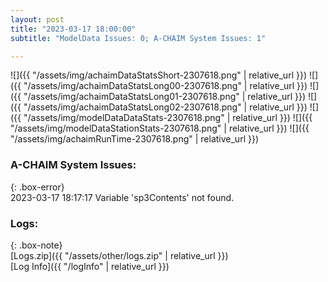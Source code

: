 ```yaml
---
layout: post
title: "2023-03-17 18:00:00"
subtitle: "ModelData Issues: 0; A-CHAIM System Issues: 1"

---
```


![]({{ "/assets/img/achaimDataStatsShort-2307618.png" | relative_url }})
![]({{ "/assets/img/achaimDataStatsLong00-2307618.png" | relative_url }})
![]({{ "/assets/img/achaimDataStatsLong01-2307618.png" | relative_url }})
![]({{ "/assets/img/achaimDataStatsLong02-2307618.png" | relative_url }})
![]({{ "/assets/img/modelDataDataStats-2307618.png" | relative_url }})
![]({{ "/assets/img/modelDataStationStats-2307618.png" | relative_url }})
![]({{ "/assets/img/achaimRunTime-2307618.png" | relative_url }})


### A-CHAIM System Issues:  
  
{: .box-error}  
2023-03-17 18:17:17 Variable 'sp3Contents' not found.  

### Logs:  
  
{: .box-note}  
[Logs.zip]({{ "/assets/other/logs.zip" | relative_url }})  
[Log Info]({{ "/logInfo" | relative_url }})  
